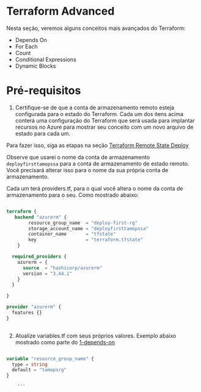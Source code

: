 # Terraform Advanced

Nesta seção, veremos alguns conceitos mais avançados do Terraform:

- Depends On 
- For Each
- Count
- Conditional Expressions
- Dynamic Blocks

# Pré-requisitos

1. Certifique-se de que a conta de armazenamento remoto esteja configurada para o estado do Terraform. Cada um dos itens acima conterá uma configuração do Terraform que será usada para implantar recursos no Azure para mostrar seu conceito com um novo arquivo de estado para cada um.


Para fazer isso, siga as etapas na seção [Terraform Remote State Deploy](https://github.com/thiago88sp/terraform-treinamento/blob/master/3-terraform-state/3-terraform-remote-state-deploy.md)

Observe que usarei o nome da conta de armazenamento `deployfirsttamopssa` para a conta de armazenamento de estado remoto. Você precisará alterar isso para o nome da sua própria conta de armazenamento.

Cada um terá providers.tf, para o qual você altera o nome da conta de armazenamento para o seu. Como mostrado abaixo:

```terraform

terraform {
   backend "azurerm" {
        resource_group_name  = "deploy-first-rg"
        storage_account_name = "deployfirsttamopssa"
        container_name       = "tfstate"
        key                  = "terraform.tfstate"
    }

  required_providers {
    azurerm = {
      source  = "hashicorp/azurerm"
      version = "3.44.1"
    }
  }

}

provider "azurerm" {
  features {}
}
    
```

2. Atualize variables.tf com seus próprios valores. Exemplo abaixo mostrado como parte do [1-depends-on](https://github.com/thiago88sp/terraform-treinamento/blob/master/4-terraform-advanced/1-depends-on/terraform/variables.tf)

```terraform

variable "resource_group_name" {
  type = string
  default = "tamopsrg"
}
    
    ```

